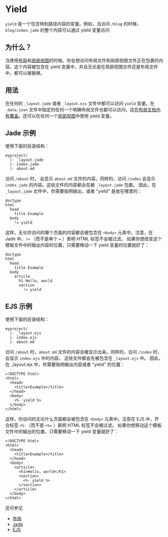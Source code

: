 # Yield

`yield` 是一个包含特别路径内容的变量。例如，当访问 `/blog` 的时候，`blog/index.jade` 的整个内容可以通过 yield 变量访问

## 为什么？

当使用[布局](http://harpjs.com/docs/development/layout)和[局部视图](http://harpjs.com/docs/development/partial)的时候，你会想访问布局文件和局部视图文件正在包裹的内容。这个内容被包含在 yield 变量中，并且无论是在局部视图文件还是布局文件中，都可以被替换。

## 用法

在任何的 `_layout.jade` 或者 `_layout.ejs` 文件中都可以访问 `yield` 变量。在 `_data.json` 文件中指定的任何一个明确布局文件也都可以访问，这[在布局文档也有覆盖](http://harpjs.com/docs/development/layout)。还可以在任何一个[局部视图](http://harpjs.com/docs/development/partial)中使用 yield 变量。

## Jade 示例

使用下面的目录结构：

```
myproject/
  |- _layout.jade
  |- index.jade
  |- about.md
```

访问 `/about` 时， 会显示 `about.md` 文件的内容。同样的，访问 `/index` 会显示 `index.jade` 的内容。这些文件的内容都会先被 `_layout.jade` 包裹。
因此，在 `_layout.jade` 文件中，你需要指明输出，或者 "yield" 是放在哪里的：

``` 
doctype
html
  head
    title Example
  body
    != yield
```

这样，无论你访问的哪个页面的内容都会被包含在 `<body>` 元素中。注意，在 Jade 中，`!=` （而不是单个 `=` ）表明 HTML 标签不会被过滤。
如果你想改变这个模板文件中的输出内容的位置，只需要移动一下 yield 变量的位置就好了：

``` 
doctype
html
  head
    title Example
  body
    article
      h1 Hello, world
      section
        != yield
```

## EJS 示例

使用下面的目录结构：

``` 
myproject/
  |- _layout.ejs
  |- index.ejs
  |- about.md
```

访问 `/about` 时，`about.md` 文件的内容会被显示出来。同样的，访问 `/index` 时，会显示 `index.ejs` 中的内容。 这些文件都会先被包含在 `_layout.ejs` 中。
因此，在 _layout.ejs 中，你需要指明输出内容或者 "yield" 的位置：

```
<!DOCTYPE html>
<html>
  <head>
    <title>Example</title>
  </head>
  <body>
    <%- yield %>
  </body>
</html>
```

这样，你访问的无论什么页面都会被包含在 `<body>` 元素中。注意在 EJS 中，开合标签 `<%-`（而不是 `<%=` ）表明 HTML 标签不会被过滤。
如果你想移动这个模板文件中的输出的位置，只需要移动一下 yield 变量就好了：

``` 
<!DOCTYPE html>
<html>
  <head>
    <title>Example</title>
  </head>
  <body>
    <article>
      <h1>Hello, world</h1>
      <section>
        <%- yield %>
      </section>
    </article>
  </body>
</html>
```

还可参见
- [布局](http://harpjs.com/docs/development/layout)
- [Jade](http://harpjs.com/docs/development/jade)
- [EJS](http://harpjs.com/docs/development/ejs)